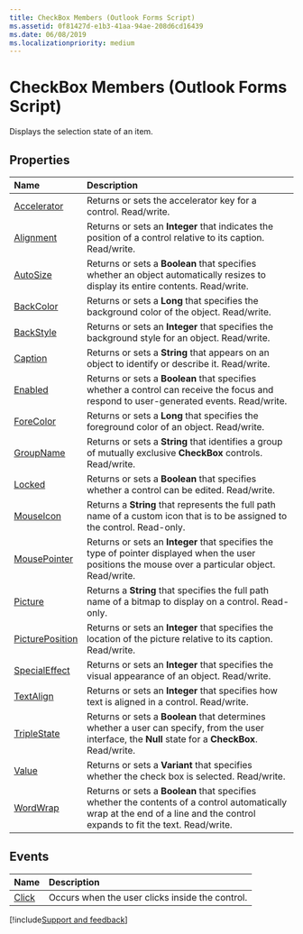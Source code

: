 ```yaml
---
title: CheckBox Members (Outlook Forms Script)
ms.assetid: 0f81427d-e1b3-41aa-94ae-208d6cd16439
ms.date: 06/08/2019
ms.localizationpriority: medium
---
```



# CheckBox Members (Outlook Forms Script)

Displays the selection state of an item.

## Properties

|Name|Description|
|:-----|:-----|
| [Accelerator](Outlook.checkbox.accelerator.md)|Returns or sets the accelerator key for a control. Read/write.|
| [Alignment](Outlook.checkbox.alignment.md)|Returns or sets an **Integer** that indicates the position of a control relative to its caption. Read/write.|
| [AutoSize](Outlook.checkbox.autosize.md)|Returns or sets a **Boolean** that specifies whether an object automatically resizes to display its entire contents. Read/write.|
| [BackColor](Outlook.checkbox.backcolor.md)|Returns or sets a **Long** that specifies the background color of the object. Read/write.|
| [BackStyle](Outlook.checkbox.backstyle.md)|Returns or sets an **Integer** that specifies the background style for an object. Read/write.|
| [Caption](Outlook.checkbox.caption.md)|Returns or sets a **String** that appears on an object to identify or describe it. Read/write.|
| [Enabled](Outlook.checkbox.enabled.md)|Returns or sets a **Boolean** that specifies whether a control can receive the focus and respond to user-generated events. Read/write.|
| [ForeColor](Outlook.checkbox.forecolor.md)|Returns or sets a **Long** that specifies the foreground color of an object. Read/write.|
| [GroupName](Outlook.checkbox.groupname.md)|Returns or sets a **String** that identifies a group of mutually exclusive **CheckBox** controls. Read/write.|
| [Locked](Outlook.checkbox.locked.md)|Returns or sets a **Boolean** that specifies whether a control can be edited. Read/write.|
| [MouseIcon](Outlook.checkbox.mouseicon.md)|Returns a **String** that represents the full path name of a custom icon that is to be assigned to the control. Read-only.|
| [MousePointer](Outlook.checkbox.mousepointer.md)|Returns or sets an **Integer** that specifies the type of pointer displayed when the user positions the mouse over a particular object. Read/write.|
| [Picture](Outlook.checkbox.picture.md)|Returns a **String** that specifies the full path name of a bitmap to display on a control. Read-only.|
| [PicturePosition](Outlook.checkbox.pictureposition.md)|Returns or sets an **Integer** that specifies the location of the picture relative to its caption. Read/write.|
| [SpecialEffect](Outlook.checkbox.specialeffect.md)|Returns or sets an **Integer** that specifies the visual appearance of an object. Read/write.|
| [TextAlign](Outlook.checkbox.textalign.md)|Returns or sets an **Integer** that specifies how text is aligned in a control. Read/write.|
| [TripleState](Outlook.checkbox.triplestate.md)|Returns or sets a **Boolean** that determines whether a user can specify, from the user interface, the **Null** state for a **CheckBox**. Read/write.|
| [Value](Outlook.checkbox.value.md)|Returns or sets a **Variant** that specifies whether the check box is selected. Read/write.|
| [WordWrap](Outlook.checkbox.wordwrap.md)|Returns or sets a **Boolean** that specifies whether the contents of a control automatically wrap at the end of a line and the control expands to fit the text. Read/write.|


## Events
|Name|Description|
|:-----|:-----|
| [Click](Outlook.checkbox(event).md)|Occurs when the user clicks inside the control.|

[!include[Support and feedback](~/includes/feedback-boilerplate.md)]